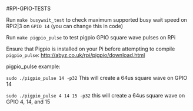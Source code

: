 #RPI-GPIO-TESTS

Run `make busywait_test` to check maximum supported busy wait speed on RPi2|3 on `GPIO 14` (you can change this in code)

Run `make pigpio_pulse` to test pigpio GPIO square wave pulses on RPi

Ensure that Pigpio is installed on your Pi before attempting to compile `pigpio_pulse`: http://abyz.co.uk/rpi/pigpio/download.html

pigpio_pulse example: 

`sudo ./pigpio_pulse 14 -p32` This will create a 64us square wave on GPIO 14

`sudo ./pigpio_pulse 4 14 15 -p32` this will create a 64us square wave on GPIO 4, 14, and 15 
